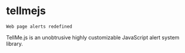 # tellmejs
    Web page alerts redefined
TellMe.js is an unobtrusive highly customizable JavaScript alert system library.

